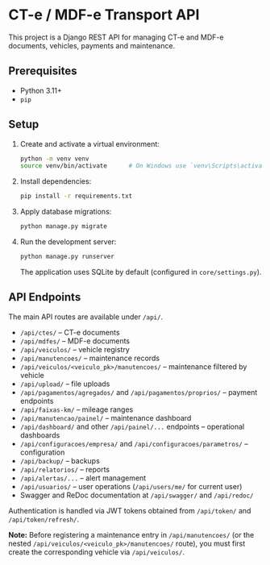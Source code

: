 # CT-e / MDF-e Transport API

This project is a Django REST API for managing CT-e and MDF-e documents, vehicles, payments and maintenance.

## Prerequisites

- Python 3.11+
- `pip`

## Setup

1. Create and activate a virtual environment:
   ```bash
   python -m venv venv
   source venv/bin/activate      # On Windows use `venv\Scripts\activate`
   ```
2. Install dependencies:
   ```bash
   pip install -r requirements.txt
   ```
3. Apply database migrations:
   ```bash
   python manage.py migrate
   ```
4. Run the development server:
   ```bash
   python manage.py runserver
   ```
   The application uses SQLite by default (configured in `core/settings.py`).

## API Endpoints

The main API routes are available under `/api/`.

- `/api/ctes/` – CT-e documents
- `/api/mdfes/` – MDF-e documents
- `/api/veiculos/` – vehicle registry
- `/api/manutencoes/` – maintenance records
- `/api/veiculos/<veiculo_pk>/manutencoes/` – maintenance filtered by vehicle
- `/api/upload/` – file uploads
- `/api/pagamentos/agregados/` and `/api/pagamentos/proprios/` – payment endpoints
- `/api/faixas-km/` – mileage ranges
- `/api/manutencao/painel/` – maintenance dashboard
- `/api/dashboard/` and other `/api/painel/...` endpoints – operational dashboards
- `/api/configuracoes/empresa/` and `/api/configuracoes/parametros/` – configuration
- `/api/backup/` – backups
- `/api/relatorios/` – reports
- `/api/alertas/...` – alert management
- `/api/usuarios/` – user operations (`/api/users/me/` for current user)
- Swagger and ReDoc documentation at `/api/swagger/` and `/api/redoc/`

Authentication is handled via JWT tokens obtained from `/api/token/` and `/api/token/refresh/`.

**Note:** Before registering a maintenance entry in `/api/manutencoes/` (or the nested `/api/veiculos/<veiculo_pk>/manutencoes/` route), you must first create the corresponding vehicle via `/api/veiculos/`.
